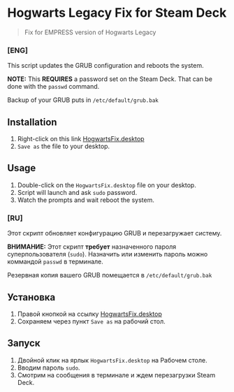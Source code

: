 # Hogwarts Legacy Fix for Steam Deck
> Fix for EMPRESS version of Hogwarts Legacy
### [ENG]

This script updates the GRUB configuration and reboots the system.

**NOTE:** This **REQUIRES** a password set on the Steam Deck. That can be done with the `passwd` command. 

Backup of your GRUB puts in `/etc/default/grub.bak`

## Installation

1. Right-click on this link [HogwartsFix.desktop](https://raw.githubusercontent.com/pdx-rico/hogwarts-steamdeck-fix/main/HogwartsFix.desktop)
2. `Save as` the file to your desktop.

## Usage

1. Double-click on the `HogwartsFix.desktop` file on your desktop.
2. Script will launch and ask `sudo` password.
3. Watch the prompts and wait reboot the system.

### [RU]

Этот скрипт обновляет конфигурацию GRUB и перезагружает систему.

**ВНИМАНИЕ:** Этот скрипт **требует** назначенного пароля суперпользователя (`sudo`). Назначить или изменить пароль можно коммандой `passwd` в терминале.

Резервная копия вашего GRUB помещается в `/etc/default/grub.bak`

## Установка

1. Правой кнопкой на ссылку [HogwartsFix.desktop](https://raw.githubusercontent.com/pdx-rico/hogwarts-steamdeck-fix/main/HogwartsFix.desktop)
2. Сохраняем через пункт `Save as` на рабочий стол.

## Запуск

1. Двойной клик на ярлык `HogwartsFix.desktop` на Рабочем столе.
2. Вводим пароль `sudo`.
3. Смотрим на сообщения в терминале и ждем перезагрузки Steam Deck.